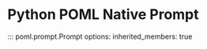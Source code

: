 # Python POML Native Prompt

<!-- prettier-ignore -->
::: poml.prompt.Prompt
    options:
      inherited_members: true
